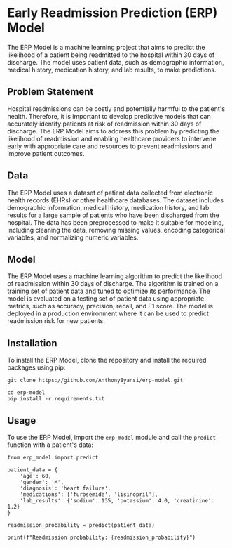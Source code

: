 # Early Readmission Prediction (ERP) Model
The ERP Model is a machine learning project that aims to predict the likelihood of a patient being readmitted to the hospital within 30 days of discharge. The model uses patient data, such as demographic information, medical history, medication history, and lab results, to make predictions.

## Problem Statement
Hospital readmissions can be costly and potentially harmful to the patient's health. Therefore, it is important to develop predictive models that can accurately identify patients at risk of readmission within 30 days of discharge. The ERP Model aims to address this problem by predicting the likelihood of readmission and enabling healthcare providers to intervene early with appropriate care and resources to prevent readmissions and improve patient outcomes.

## Data
The ERP Model uses a dataset of patient data collected from electronic health records (EHRs) or other healthcare databases. The dataset includes demographic information, medical history, medication history, and lab results for a large sample of patients who have been discharged from the hospital. The data has been preprocessed to make it suitable for modeling, including cleaning the data, removing missing values, encoding categorical variables, and normalizing numeric variables.

## Model
The ERP Model uses a machine learning algorithm to predict the likelihood of readmission within 30 days of discharge. The algorithm is trained on a training set of patient data and tuned to optimize its performance. The model is evaluated on a testing set of patient data using appropriate metrics, such as accuracy, precision, recall, and F1 score. The model is deployed in a production environment where it can be used to predict readmission risk for new patients.

## Installation
To install the ERP Model, clone the repository and install the required packages using pip: 
```
git clone https://github.com/AnthonyByansi/erp-model.git

cd erp-model
pip install -r requirements.txt
```
## Usage
To use the ERP Model, import the `erp_model` module and call the `predict` function with a patient's data:

```
from erp_model import predict

patient_data = {
    'age': 60,
    'gender': 'M',
    'diagnosis': 'heart failure',
    'medications': ['furosemide', 'lisinopril'],
    'lab_results': {'sodium': 135, 'potassium': 4.0, 'creatinine': 1.2}
}

readmission_probability = predict(patient_data)

print(f"Readmission probability: {readmission_probability}")

```